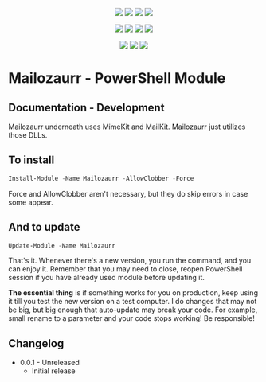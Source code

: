 ﻿<p align="center">
  <a href="https://dev.azure.com/evotecpl/Mailozaurr/_build/latest?definitionId=3"><img src="https://dev.azure.com/evotecpl/Mailozaurr/_apis/build/status/EvotecIT.Mailozaurr"></a>
  <a href="https://www.powershellgallery.com/packages/Mailozaurr"><img src="https://img.shields.io/powershellgallery/v/Mailozaurr.svg"></a>
  <a href="https://www.powershellgallery.com/packages/Mailozaurr"><img src="https://img.shields.io/powershellgallery/vpre/Mailozaurr.svg?label=powershell%20gallery%20preview&colorB=yellow"></a>
  <a href="https://github.com/EvotecIT/Mailozaurr"><img src="https://img.shields.io/github/license/EvotecIT/Mailozaurr.svg"></a>
</p>

<p align="center">
  <a href="https://www.powershellgallery.com/packages/Mailozaurr"><img src="https://img.shields.io/powershellgallery/p/Mailozaurr.svg"></a>
  <a href="https://github.com/EvotecIT/Mailozaurr"><img src="https://img.shields.io/github/languages/top/evotecit/Mailozaurr.svg"></a>
  <a href="https://github.com/EvotecIT/Mailozaurr"><img src="https://img.shields.io/github/languages/code-size/evotecit/Mailozaurr.svg"></a>
  <a href="https://www.powershellgallery.com/packages/Mailozaurr"><img src="https://img.shields.io/powershellgallery/dt/Mailozaurr.svg"></a>
</p>

<p align="center">
  <a href="https://twitter.com/PrzemyslawKlys"><img src="https://img.shields.io/twitter/follow/PrzemyslawKlys.svg?label=Twitter%20%40PrzemyslawKlys&style=social"></a>
  <a href="https://evotec.xyz/hub"><img src="https://img.shields.io/badge/Blog-evotec.xyz-2A6496.svg"></a>
  <a href="https://www.linkedin.com/in/pklys"><img src="https://img.shields.io/badge/LinkedIn-pklys-0077B5.svg?logo=LinkedIn"></a>
</p>

# Mailozaurr - PowerShell Module

## Documentation - Development

Mailozaurr underneath uses MimeKit and MailKit. Mailozaurr just utilizes those DLLs.

## To install

```powershell
Install-Module -Name Mailozaurr -AllowClobber -Force
```

Force and AllowClobber aren't necessary, but they do skip errors in case some appear.

## And to update

```powershell
Update-Module -Name Mailozaurr
```

That's it. Whenever there's a new version, you run the command, and you can enjoy it. Remember that you may need to close, reopen PowerShell session if you have already used module before updating it.

**The essential thing** is if something works for you on production, keep using it till you test the new version on a test computer. I do changes that may not be big, but big enough that auto-update may break your code. For example, small rename to a parameter and your code stops working! Be responsible!

## Changelog

- 0.0.1 - Unreleased
  - Initial release
